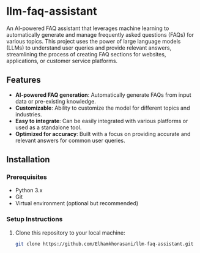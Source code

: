 # llm-faq-assistant

An AI-powered FAQ assistant that leverages machine learning to automatically generate and manage frequently asked questions (FAQs) for various topics. This project uses the power of large language models (LLMs) to understand user queries and provide relevant answers, streamlining the process of creating FAQ sections for websites, applications, or customer service platforms.

## Features

- **AI-powered FAQ generation**: Automatically generate FAQs from input data or pre-existing knowledge.
- **Customizable**: Ability to customize the model for different topics and industries.
- **Easy to integrate**: Can be easily integrated with various platforms or used as a standalone tool.
- **Optimized for accuracy**: Built with a focus on providing accurate and relevant answers for common user queries.

## Installation

### Prerequisites

- Python 3.x
- Git
- Virtual environment (optional but recommended)

### Setup Instructions

1. Clone this repository to your local machine:

   ```bash
   git clone https://github.com/Elhamkhorasani/llm-faq-assistant.git

